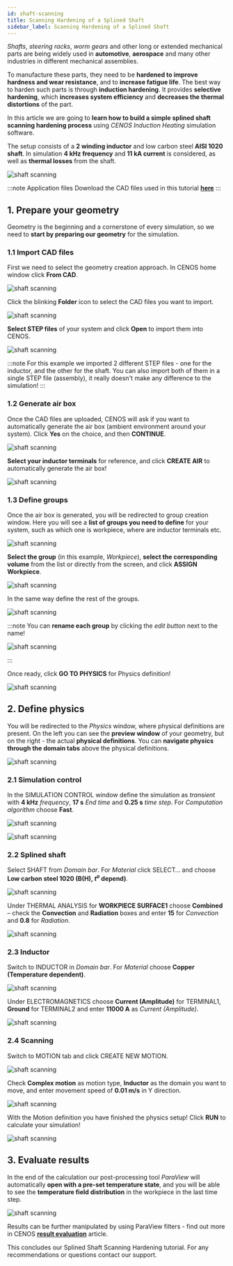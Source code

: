 ```yaml
---
id: shaft-scanning
title: Scanning Hardening of a Splined Shaft
sidebar_label: Scanning Hardening of a Splined Shaft
---
```


*Shafts*, *steering racks*, *worm gears* and other long or extended mechanical parts are being widely used in **automotive**, **aerospace** and many other industries in different mechanical assemblies.

To manufacture these parts, they need to be **hardened to improve hardness and wear resistance**, and to **increase fatigue life**. The best way to harden such parts is through **induction hardening**. It provides **selective hardening**, which **increases system efficiency** and **decreases the thermal distortions** of the part.

In this article we are going to **learn how to build a simple splined shaft scanning hardening process** using *CENOS Induction Heating* simulation software.

The setup consists of a **2 winding inductor** and low carbon steel **AISI 1020 shaft**. In simulation **4 kHz frequency** and **11 kA current** is considered, as well as **thermal losses** from the shaft.

<p align="center">

![shaft scanning](assets/shaft-scanning/shaft.gif)

</p>

:::note Application files
Download the CAD files used in this tutorial [**here**](/files/SplinedShaft.zip)
:::


## 1. Prepare your geometry

Geometry is the beginning and a cornerstone of every simulation, so we need to **start by preparing our geometry** for the simulation.

### 1.1 Import CAD files

First we need to select the geometry creation approach. In CENOS home window click **From CAD**.

<p align="center">

![shaft scanning](assets/shaft-scanning/1.png)

</p>

Click the blinking **Folder** icon to select the CAD files you want to import.

<p align="center">

![shaft scanning](assets/shaft-scanning/2.png)

</p>

**Select STEP files** of your system and click **Open** to import them into CENOS.

<p align="center">

![shaft scanning](assets/shaft-scanning/3.png)

</p>

:::note
For this example we imported 2 different STEP files - one for the inductor, and the other for the shaft. You can also import both of them in a single STEP file (assembly), it really doesn't make any difference to the simulation!
:::

### 1.2 Generate air box

Once the CAD files are uploaded, CENOS will ask if you want to automatically generate the air box (ambient environment around your system). Click **Yes** on the choice, and then **CONTINUE**.

<p align="center">

![shaft scanning](assets/shaft-scanning/4.png)

</p>

**Select your inductor terminals** for reference, and click **CREATE AIR** to automatically generate the air box!

<p align="center">

![shaft scanning](assets/shaft-scanning/5.png)

</p>

### 1.3 Define groups

Once the air box is generated, you will be redirected to group creation window. Here you will see a **list of groups you need to define** for your system, such as which one is workpiece, where are inductor terminals etc.

<p align="center">

![shaft scanning](assets/shaft-scanning/6.png)

</p>

**Select the group** (in this example, *Workpiece*), **select the corresponding volume** from the list or directly from the screen, and click **ASSIGN Workpiece**.

<p align="center">

![shaft scanning](assets/shaft-scanning/7.png)

</p>

In the same way define the rest of the groups.

<p align="center">

![shaft scanning](assets/shaft-scanning/8.png)

</p>

:::note
You can **rename each group** by clicking the *edit button* next to the name!

<p align="center">

![shaft scanning](assets/shaft-scanning/9.png)

</p>
:::

Once ready, click **GO TO PHYSICS** for Physics definition!

<p align="center">

![shaft scanning](assets/shaft-scanning/10.png)

</p>

## 2. Define physics

You will be redirected to the *Physics* window, where physical definitions are present. On the left you can see the **preview window** of your geometry, but on the right - the actual **physical definitions**. You can **navigate physics through the domain tabs** above the physical definitions.

<p align="center">

![shaft scanning](assets/shaft-scanning/11.png)

</p>

### 2.1 Simulation control

In the SIMULATION CONTROL window define the simulation as *transient* with **4 kHz** *frequency*, **17 s** *End time* and **0.25 s** *time step*. For *Computation algorithm* choose **Fast**.

<p align="center">

![shaft scanning](assets/shaft-scanning/12.png)

![shaft scanning](assets/shaft-scanning/13.png)

</p>

### 2.2 Splined shaft

Select SHAFT from *Domain bar*. For *Material* click SELECT… and choose **Low carbon steel 1020 (B(H), $t^{o}$ depend)**.

<p align="center">

![shaft scanning](assets/shaft-scanning/14.png)

</p>

Under THERMAL ANALYSIS for **WORKPIECE SURFACE1** choose **Combined** – check the **Convection** and **Radiation** boxes and enter **15** for *Convection* and **0.8** for *Radiation*.

<p align="center">

![shaft scanning](assets/shaft-scanning/15.png)

</p>

### 2.3 Inductor

Switch to INDUCTOR in *Domain bar*. For *Material* choose **Copper (Temperature dependent)**.

<p align="center">

![shaft scanning](assets/shaft-scanning/16.png)

</p>

Under ELECTROMAGNETICS choose **Current (Amplitude)** for TERMINAL1, **Ground** for TERMINAL2 and enter **11000 A** as *Current (Amplitude)*.

<p align="center">

![shaft scanning](assets/shaft-scanning/17.png)

</p>

### 2.4 Scanning

Switch to MOTION tab and click CREATE NEW MOTION.

<p align="center">

![shaft scanning](assets/shaft-scanning/18.png)

</p>

Check **Complex motion** as motion type, **Inductor** as the domain you want to move, and enter movement speed of **0.01 m/s** in Y direction.

<p align="center">

![shaft scanning](assets/shaft-scanning/19.png)

</p>

With the Motion definition you have finished the physics setup! Click **RUN** to calculate your simulation!


<p align="center">

![shaft scanning](assets/shaft-scanning/20.png)

</p>

## 3. Evaluate results

In the end of the calculation our post-processing tool *ParaView* will automatically **open with a pre-set temperature state**, and you will be able to see the **temperature field distribution** in the workpiece in the last time step.

<p align="center">

![shaft scanning](assets/shaft-scanning/21.png)

</p>

Results can be further manipulated by using ParaView filters - find out more in CENOS [**result evaluation**](/results) article.

This concludes our Splined Shaft Scanning Hardening tutorial. For any recommendations or questions contact our support.